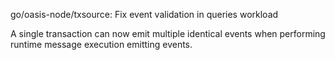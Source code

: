 go/oasis-node/txsource: Fix event validation in queries workload

A single transaction can now emit multiple identical events when performing
runtime message execution emitting events.
